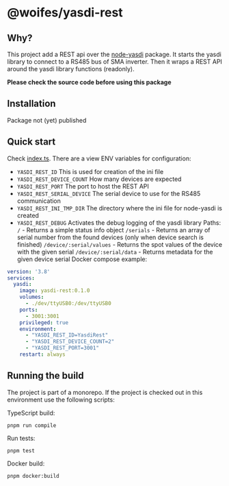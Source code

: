 # @woifes/yasdi-rest

## Why?
This project add a REST api over the [node-yasdi](../../packages//node-yasdi/) package. It starts the yasdi library to connect to a RS485 bus of SMA inverter. Then it wraps a REST API around the yasdi library functions (readonly).

**Please check the source code before using this package**

## Installation
Package not (yet) published

## Quick start
Check [index.ts](./index.ts). There are a view ENV variables for configuration:
* ```YASDI_REST_ID``` This is used for creation of the ini file
* ```YASDI_REST_DEVICE_COUNT``` How many devices are expected
* ```YASDI_REST_PORT``` The port to host the REST API
* ```YASDI_REST_SERIAL_DEVICE``` The serial device to use for the RS485 communication
* ```YASDI_REST_INI_TMP_DIR``` The directory where the ini file for node-yasdi is created
* ```YASDI_REST_DEBUG``` Activates the debug logging of the yasdi library
Paths:
```/``` - Returns a simple status info object
```/serials``` - Returns an array of serial number from the found devices (only when device search is finished)
```/device/:serial/values``` - Returns the spot values of the device with the given serial
```/device/:serial/data``` - Returns metadata for the given device serial
Docker compose example:
```yaml
version: '3.8'
services:
  yasdi:
    image: yasdi-rest:0.1.0
    volumes:
      - ./dev/ttyUSB0:/dev/ttyUSB0
    ports:
      - 3001:3001
    privileged: true
    environment:
      - "YASDI_REST_ID=YasdiRest"
      - "YASDI_REST_DEVICE_COUNT=2"
      - "YASDI_REST_PORT=3001"
    restart: always
```

## Running the build

The project is part of a monorepo. If the project is checked out in this environment use the following scripts:

TypeScript build:

```shell
pnpm run compile
```

Run tests:

```shell
pnpm test
```

Docker build:

```shell
pnpm docker:build
```

